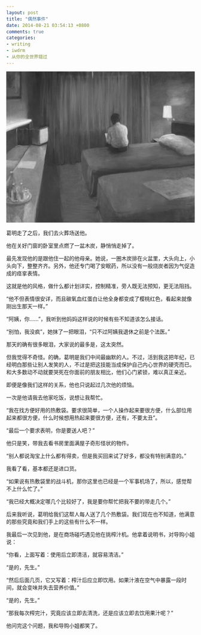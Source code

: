 ```yaml
---
layout: post
title: "偶然事件"
date: 2014-08-21 03:54:13 +0800
comments: true
categories:
- writing
- iwdrm
- 从你的全世界错过
---
```


![Vhost threshold](/downloads/images/2014_08/just_let_it_go.jpg "Don't touch me...")

葛明走了之后，我们去火葬场送他。

他在关好门窗的卧室里点燃了一盆木炭，静悄悄走掉了。

最先发现他的是跟他住一起的他母亲。她说，一圈木炭排在火盆里，大头向上，小头向下，整整齐齐。另外，他还专门喝了安眠药，所以没有一般烧炭者因为气促造成的痉挛表情。

这就是他的风格，做什么都计划详实，控制精准，旁人既无法预知，更无法阻挡。

“他不但表情很安详，而且碳氧血红蛋白让他全身都变成了樱桃红色，看起来就像刚出生那天一样。”

“阿姨，你……”，我听到他妈妈这样说的时候有些不知道该怎么接话。

“别怕，我没疯”，她抹了一把眼泪，“只不过阿姨我退休之前是个法医。”

那天的确有很多眼泪，大家说的最多是，这太突然。

但我觉得不奇怪。的确，葛明是我们中间最幽默的人。不过，活到我这把年纪，已经明白那些让别人发笑的人，不过是把这技能当成保护自己内心世界的硬壳而已。和大多数动不动就要哭死在你面前的朋友相比，他们心门紧锁，难以真正亲近。

即便是像我们这样的关系，他也只说起过几次他的烦恼。

一次是他请我去他家吃饭，说想让我帮忙。

“我在找方便好用的热敷袋。要求很简单，一个人操作起来要很方便，什么部位用起来都很方便，什么时候想用热起来要很方便，还有，不要太丑”。

“最后一个要求表明，你是要送人吧？”

他只是笑，带我去看书房里面满屋子奇形怪状的物件。

“别人都说淘宝上什么都有得卖，但是我买回来试了好多，都没有特别满意的。”

我看了看，基本都还是进口货。

“如果说有热敷袋里的战斗机，那你这里也已经是一个军事机场了，所以，感觉帮不上什么忙了。”

“我已经大概决定哪几个比较好了，我是要你帮忙把我不要的带走几个。”

后来我听说，葛明给我们这帮人每人送了几个热敷袋。我们现在也不知道，他满意的那些究竟和我们手上的这些有什么不一样。

我最后一次见到他，是在商场碰巧遇见他在挑榨汁机。他拿着说明书，对导购小姐说：

“你看，上面写着：使用后立即清洁，就容易清洁。”

“是的，先生。”

“然后后面几页，它又写着：榨汁后应立即饮用。如果汁液在空气中暴露一段时间，就会变味并失去营养价值。”

“是的，先生。”

“那我每次榨完汁，究竟应该立即去清洗，还是应该立即去饮用果汁呢？”

他问完这个问题，我和导购小姐都笑了。
